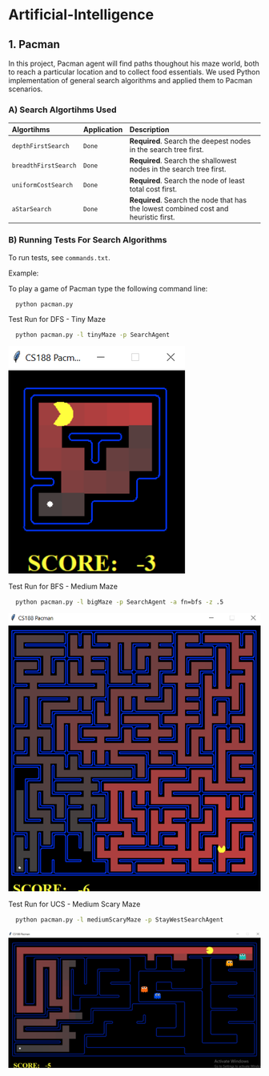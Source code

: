 # Artificial-Intelligence


## 1. Pacman 

In this project, Pacman agent will find paths thoughout his maze world, both to reach a particular location and to collect food essentials. We used Python implementation of general search algorithms and applied them to Pacman scenarios. 


### A) Search Algortihms Used


| Algortihms | Application     | Description                |
| :-------- | :------- | :------------------------- |
| `depthFirstSearch` | `Done` | **Required**. Search the deepest nodes in the search tree first. |
| `breadthFirstSearch` | `Done` | **Required**. Search the shallowest nodes in the search tree first. |
| `uniformCostSearch` | `Done` | **Required**. Search the node of least total cost first. |
| `aStarSearch` | `Done` | **Required**. Search the node that has the lowest combined cost and heuristic first. |

### B) Running Tests For Search Algorithms 

To run tests, see `commands.txt`.

Example:

To play a game of Pacman type the following command line: 

```bash
  python pacman.py 
```

Test Run for DFS - Tiny Maze

```bash
  python pacman.py -l tinyMaze -p SearchAgent
```
![DFS - Tiny Maze Screenshot](Pacman/Screenshots/Tiny%20Maze%20-%20DFS.png)

Test Run for BFS - Medium Maze

```bash
  python pacman.py -l bigMaze -p SearchAgent -a fn=bfs -z .5
```
![BFS - Big Maze Screenshot](Pacman/Screenshots/Big%20Maze%20-%20BFS.png)

Test Run for UCS - Medium Scary Maze

```bash
  python pacman.py -l mediumScaryMaze -p StayWestSearchAgent
```
![UCS - Medium Scary Maze Screenshot](Pacman/Screenshots/Medium%20Scary%20Maze%20-%20UCS.png)
